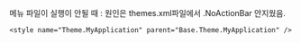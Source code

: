 메뉴 파일이 실행이 안될 때 : 원인은 themes.xml파일에서 .NoActionBar 안지웠음.

<resources xmlns:tools="http://schemas.android.com/tools">
    <!-- Base application theme. -->
    <style name="Base.Theme.MyApplication" parent="Theme.Material3.DayNight.NoActionBar">
        <!-- Customize your light theme here. -->
        <!-- <item name="colorPrimary">@color/my_light_primary</item> -->
    </style>

    <style name="Theme.MyApplication" parent="Base.Theme.MyApplication" />
</resources>

  <style name="Base.Theme.MyApplication" parent="Theme.Material3.DayNight.NoActionBar"> => .NoActionBar을 안지웠음 지워야 실행됨 
